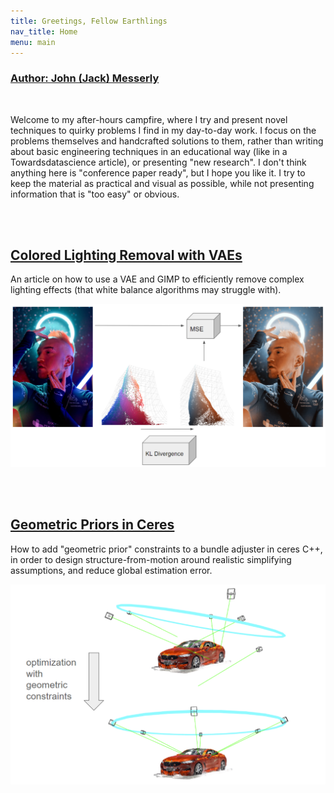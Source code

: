 ```yaml
---
title: Greetings, Fellow Earthlings
nav_title: Home
menu: main
---
```


### [Author: John (Jack) Messerly](https://www.linkedin.com/in/jack-messerly-567b9b96/)

<br>

Welcome to my after-hours campfire, where I try and present novel techniques to quirky problems I find in my day-to-day work. I focus on the problems themselves and handcrafted solutions to them, rather than writing about basic engineering techniques in an educational way (like in a Towardsdatascience article), or presenting "new research". I don't think anything here is "conference paper ready", but I hope you like it. I try to keep the material as practical and visual as possible, while not presenting information that is "too easy" or obvious.

<br>
<br>

## [Colored Lighting Removal with VAEs](https://jp-mess.github.io/vae-color-article/)

An article on how to use a VAE and GIMP to efficiently remove complex lighting effects (that white balance algorithms may struggle with).

![cie_scatter](diagrams/model2.png)

<br>
<br>

## [Geometric Priors in Ceres](https://jp-mess.github.io/relative-geometry-article/)

How to add "geometric prior" constraints to a bundle adjuster in ceres C++, in order to design structure-from-motion around realistic simplifying assumptions, and reduce global estimation error.

<p align="center">
  <img src="diagrams/optimization_with_geometric_constraints.png" alt="Optimization with Geometric Constraints"/>
</p>

<br>
<br>

